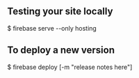 ## Testing your site locally
$ firebase serve --only hosting

## To deploy a new version
$ firebase deploy [-m "release notes here"]
